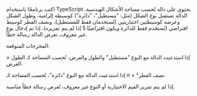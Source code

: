 اكتب برنامجًا باستخدام TypeScript يحتوي على دالة تُحسب مساحة الأشكال الهندسية. الدالة تستقبل نوع الشكل (مثل: "مستطيل"، "دائرة") كوسيطة إلزامية، وطول الشكل وعرضه كوسيطتين اختياريتين (تُستخدمان فقط للمستطيل)، ونصف القطر كوسيط افتراضي (تُستخدم فقط للدائرة ويكون افتراضيًا 5 إذا لم يتم تمريره). إذا تم إدخال نوع غير معروف، تعرض الدالة رسالة خطأ.

المخرجات المتوقعة:

إذا استدعيت الدالة مع النوع "مستطيل" والطول والعرض، تُحسب المساحة كـ الطول × العرض.

إذا استدعيت الدالة مع النوع "دائرة"، تُحسب المساحة كـ π × نصف القطر².

إذا لم يتم تمرير القيم الاختيارية أو النوع غير معروف، تُعرض رسالة خطأ مناسبة.